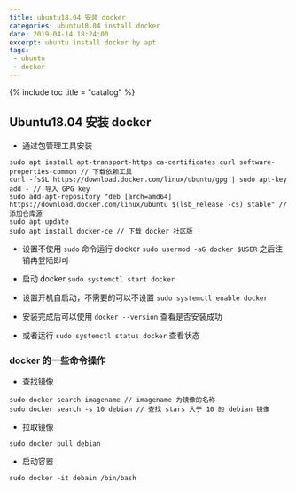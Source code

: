 ```yaml
---
title: ubuntu18.04 安装 docker
categories: ubuntu18.04 install docker
date: 2019-04-14 18:24:00
excerpt: ubuntu install docker by apt
tags:
 - ubuntu
 - docker
---
```


{% include toc title = "catalog" %}

## Ubuntu18.04 安装 docker
* 通过包管理工具安装
```
sudo apt install apt-transport-https ca-certificates curl software-properties-common // 下载依赖工具
curl -fsSL https://download.docker.com/linux/ubuntu/gpg | sudo apt-key add - // 导入 GPG key
sudo add-apt-repository "deb [arch=amd64] https://download.docker.com/linux/ubuntu $(lsb_release -cs) stable" // 添加仓库源
sudo apt update
sudo apt install docker-ce // 下载 docker 社区版
```
* 设置不使用 `sudo` 命令运行 docker
`sudo usermod -aG docker $USER`
之后注销再登陆即可

* 启动 docker
`sudo systemctl start docker`

* 设置开机自启动，不需要的可以不设置
`sudo systemctl enable docker`

* 安装完成后可以使用 `docker --version` 查看是否安装成功
* 或者运行 `sudo systemctl status docker` 查看状态

### docker 的一些命令操作
* 查找镜像
```
sudo docker search imagename // imagename 为镜像的名称
sudo docker search -s 10 debian // 查找 stars 大于 10 的 debian 镜像
```

* 拉取镜像
```
sudo docker pull debian
```

* 启动容器
```
sudo docker -it debain /bin/bash
```
